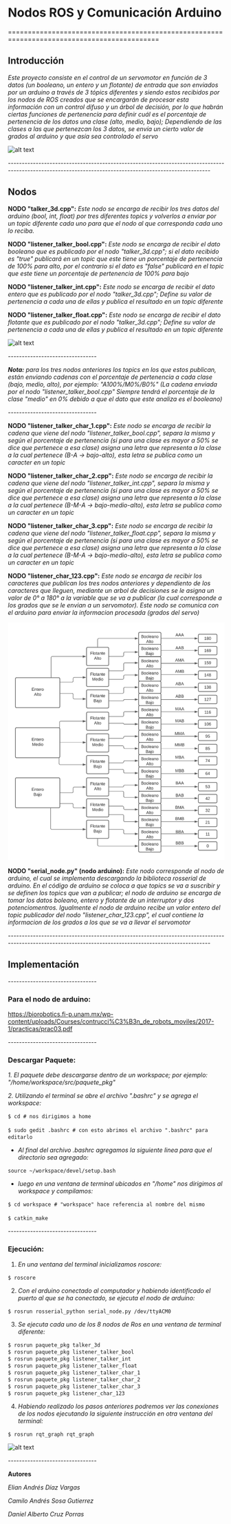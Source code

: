 # Nodos ROS y Comunicación Arduino
============================================================================================

## Introducción

*Este proyecto consiste en el control de un servomotor en función de 3 datos (un booleano, un entero y un flotante) de entrada que son enviados por un arduino a través de 3 tópics diferentes y siendo estos recibidos por los nodos de ROS creados que se encargarán de procesar esta información con un control difuso y un árbol de decisión, por lo que habrán ciertas funciones de pertenencia para definir cuál es el porcentaje de pertenencia de los datos una clase (alto, medio, bajo); Dependiendo de las clases a las que pertenezcan los 3 datos, se envía un cierto valor de grados al arduino y que asía sea controlado el servo*

![alt text](https://github.com/Daniel-HS3/Nodos-ROS-y-Comunicaci-n-Arduino/blob/dcf73b7f1c697c23026679bbdcc199a3630fa927/Im%C3%A1genes%20-%20Nodos%20ROS/Diagrama%20nodos.jpeg)

*-------------------------------------------------------------------------------------------------------------------------------------------------------*

## Nodos

**NODO "talker_3d.cpp":**
*Este nodo se encarga de recibir los tres datos del arduino (bool, int, float) por tres diferentes topics y volverlos a enviar por un topic diferente cada uno para que el nodo al que corresponda cada uno lo reciba.*

**NODO "listener_talker_bool.cpp":**
*Este nodo se encarga de recibir el dato booleano que es publicado por el nodo "talker_3d.cpp"; si el dato recibido es "true" publicará en un topic que este tiene un porcentaje de pertenencia de 100% para alto, por el contrario si el dato es "false" publicará en el topic que este tiene un porcentaje de pertenencia de 100% para bajo*

**NODO "listener_talker_int.cpp":**
*Este nodo se encarga de recibir el dato entero que es publicado por el nodo "talker_3d.cpp"; Define su valor de pertenencia a cada una de ellas y publica el resultado en un topic diferente*

**NODO "listener_talker_float.cpp":**
*Este nodo se encarga de recibir el dato flotante que es publicado por el nodo "talker_3d.cpp"; Define su valor de pertenencia a cada una de ellas y publica el resultado en un topic diferente*

![alt text](https://github.com/Daniel-HS3/Nodos-ROS-y-Comunicaci-n-Arduino/blob/7ae80b332ae113597b6aa1a5be279ba060d403b4/Im%C3%A1genes%20-%20Nodos%20ROS/Funciones%20de%20pertenencia%20-%20Nodos%20ROS.jpeg)

*--------------------------------*

***Nota:** para los tres nodos anteriores los topics en los que estos publican, están enviando cadenas con el porcentaje de pertenencia a cada clase (bajo, medio, alto), por ejemplo: "A100%/M0%/B0%" (La cadena enviada por el nodo "listener_talker_bool.cpp" Siempre tendrá el porcentaje de la clase "medio" en 0% debido a que el dato que este analiza es el booleano)*

*--------------------------------*

**NODO "listener_talker_char_1.cpp":**
*Este nodo se encarga de recibir la cadena que viene del nodo "listener_talker_bool.cpp", separa la misma y según el porcentaje de pertenencia (si para una clase es mayor a 50% se dice que pertenece a esa clase) asigna una letra que representa a la clase a la cual pertenece (B-A -> bajo-alto), esta letra se publica como un caracter en un topic*

**NODO "listener_talker_char_2.cpp":**
*Este nodo se encarga de recibir la cadena que viene del nodo "listener_talker_int.cpp", separa la misma y según el porcentaje de pertenencia (si para una clase es mayor a 50% se dice que pertenece a esa clase) asigna una letra que representa a la clase a la cual pertenece (B-M-A -> bajo-medio-alto), esta letra se publica como un caracter en un topic*

**NODO "listener_talker_char_3.cpp":**
*Este nodo se encarga de recibir la cadena que viene del nodo "listener_talker_float.cpp", separa la misma y según el porcentaje de pertenencia (si para una clase es mayor a 50% se dice que pertenece a esa clase) asigna una letra que representa a la clase a la cual pertenece (B-M-A -> bajo-medio-alto), esta letra se publica como un caracter en un topic*

**NODO "listener_char_123.cpp":**
*Este nodo se encarga de recibir los caracteres que publican los tres nodos anteriores y dependiento de los caracteres que lleguen, mediante un arbol de decisiones se le asigna un valor de 0° a 180° a la variable que se va a publicar (la cual corresponde a los grados que se le envian a un servomotor). Este nodo se comunica con el arduino para enviar la informacion procesada (grados del servo)*

![alt text](https://github.com/Daniel-HS3/Nodos-ROS-y-Comunicaci-n-Arduino/blob/7ae80b332ae113597b6aa1a5be279ba060d403b4/Im%C3%A1genes%20-%20Nodos%20ROS/%C3%81rbol%20de%20decisi%C3%B3n%20-%20Nodos%20ROS.jpeg)

**NODO "serial_node.py" (nodo arduino):**
*Este nodo corresponde al nodo de arduino, el cual se implementa descargando la biblioteca rosserial de arduino. En el código de arduino se coloca a que topics se va a suscribir y se definen los topics que van a publicar; el nodo de arduino se encarga de tomar los datos boleano, entero y flotante de un interruptor y dos potenciomentros. Igualmente el nodo de arduino recibe un valor entero del topic publicador del nodo "listener_char_123.cpp", el cual contiene la informacion de los grados a los que se va a llevar el servomotor*

*-------------------------------------------------------------------------------------------------------------------------------------------------------*

## Implementación

*--------------------------------*

### Para el nodo de arduino:

<https://biorobotics.fi-p.unam.mx/wp-content/uploads/Courses/contrucci%C3%B3n_de_robots_moviles/2017-1/practicas/prac03.pdf>

*--------------------------------*

### Descargar Paquete:

*1. El paquete debe descargarse dentro de un workspace; por ejemplo: "/home/workspace/src/paquete_pkg"*

*2. Utilizando el terminal se abre el archivo ".bashrc" y se agrega el workspace:*

```
$ cd # nos dirigimos a home

$ sudo gedit .bashrc # con esto abrimos el archivo ".bashrc" para editarlo
```

- *Al final del archivo .bashrc agregamos la siguiente linea para que el directorio sea agregado:*

```
source ~/workspace/devel/setup.bash
```

- *luego en una ventana de terminal ubicados en "/home" nos dirigimos al workspace y compilamos:*

```
$ cd workspace # "workspace" hace referencia al nombre del mismo

$ catkin_make
```
*--------------------------------*

### Ejecución:

1. *En una ventana del terminal inicializamos roscore:*

```
$ roscore
```

2. *Con el arduino conectado al computador y habiendo identificado el puerto al que se ha conectado, se ejecuta el nodo de arduino:*

```
$ rosrun rosserial_python serial_node.py /dev/ttyACM0
```

3. *Se ejecuta cada uno de los 8 nodos de Ros en una ventana de terminal diferente:*

```
$ rosrun paquete_pkg talker_3d
$ rosrun paquete_pkg listener_talker_bool
$ rosrun paquete_pkg listener_talker_int
$ rosrun paquete_pkg listener_talker_float
$ rosrun paquete_pkg listener_talker_char_1
$ rosrun paquete_pkg listener_talker_char_2
$ rosrun paquete_pkg listener_talker_char_3
$ rosrun paquete_pkg listener_char_123
```

4. *Habiendo realizado los pasos anteriores podremos ver las conexiones de los nodos ejecutando la siguiente instrucción en otra ventana del terminal:*

```
$ rosrun rqt_graph rqt_graph
```
![alt text](https://github.com/Daniel-HS3/Nodos-ROS-y-Comunicaci-n-Arduino/blob/6916df171dca74fa7c2649ea116cec093d246964/Im%C3%A1genes%20-%20Nodos%20ROS/rqt_graph.jpeg)

*--------------------------------*

**Autores**

*Elian Andrés Díaz Vargas*

*Camilo Andrés Sosa Gutierrez*

*Daniel Alberto Cruz Porras*
